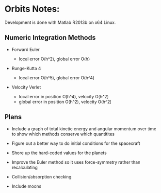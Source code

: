 Orbits Notes:
=============

Development is done with Matlab R2013b on x64 Linux. 

Numeric Integration Methods
---------------------------

+ Forward Euler 
  * local error O(h^2), global error O(h)

+ Runge-Kutta 4 
  * local error O(h^5), global error O(h^4)

+ Velocity Verlet 
  * local error in position O(h^4), velocity O(h^2)
  * global error in position O(h^2), velocity O(h^2)


Plans
-----

+ Include a graph of total kinetic energy and angular momentum over time to show which methods conserve which quantitites

+ Figure out a better way to do initial conditions for the spacecraft

+ Shore up the hard-coded values for the planets

+ Improve the Euler method so it uses force-symmetry rather than recalculating

+ Collision/absorption checking

+ Include moons
